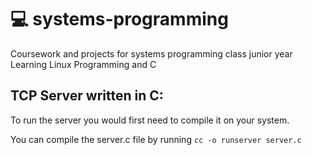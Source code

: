 # :computer: systems-programming
Coursework and projects for systems programming class junior year  
Learning Linux Programming and C  

## TCP Server written in C:
To run the server you would first need to compile it on your system.

You can compile the server.c file by running `cc -o runserver server.c`

